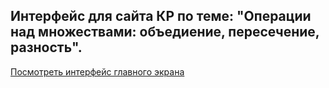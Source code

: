 <!DOCTYPE html>
<html>
 <head> 
 <meta charset="utf-8">
 </head>
<body>
<h2>Интерфейс для сайта КР по теме: "Операции над множествами: объедиение, пересечение, разность". </h2>
<a href= "https://www.figma.com/design/bxcvTCziKVnQsxejumyD10/%D0%A1%D0%B0%D0%B9%D1%82?node-id=0-1&t=3E0qaB1OnN5HKWzH-1"> Посмотреть интерфейс главного экрана

</body>
</html> 